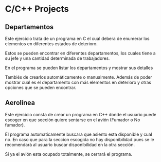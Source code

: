 # C/C++ Projects

## Departamentos
Este ejercicio trata de un programa en C el cual debera de enumerar los elementos en diferentes estados de deterioro.

Estos se pueden encontrar en diferentes departamentos, los cuales tiene a su jefe y una cantidad determinada de 
trabajadores.

En el programa se pueden listar los departamentos y mostrar sus detalles

Tambiés de crearlos automáticamente o manualmente. Además de poder mostrar cual es el departamento con más elementos en
deterioro y otras opciones que se pueden encontrar.


## Aerolínea
Este ejercicio consta de crear un programa en C++ donde el usuario puede escoger en que sección quiere sentarse en el 
avión (Fumador o No fumador). 

El programa automaticamente buscara que asiento esta disponible y cual no. En caso que para la seccion escogida no hay 
disponibilidad pues se le recomendará al usuario buscar disponibilidad en la otra sección.

Si ya el avión esta ocupado totalmente, se cerrará el programa.